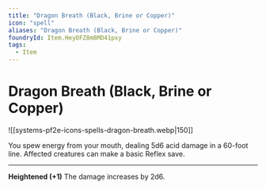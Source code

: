 ```yaml
---
title: "Dragon Breath (Black, Brine or Copper)"
icon: "spell"
aliases: "Dragon Breath (Black, Brine or Copper)"
foundryId: Item.HeyOFZ8m8MD41pxy
tags:
  - Item
---
```


# Dragon Breath (Black, Brine or Copper)
![[systems-pf2e-icons-spells-dragon-breath.webp|150]]

You spew energy from your mouth, dealing 5d6 acid damage in a 60-foot line. Affected creatures can make a basic Reflex save.

* * *

**Heightened (+1)** The damage increases by 2d6.
